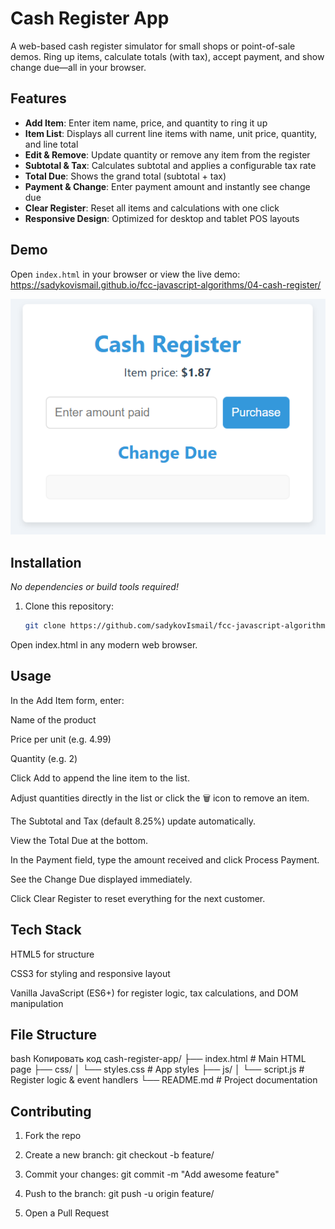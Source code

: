# Cash Register App

A web-based cash register simulator for small shops or point-of-sale demos. Ring up items, calculate totals (with tax), accept payment, and show change due—all in your browser.

## Features

- **Add Item**: Enter item name, price, and quantity to ring it up  
- **Item List**: Displays all current line items with name, unit price, quantity, and line total  
- **Edit & Remove**: Update quantity or remove any item from the register  
- **Subtotal & Tax**: Calculates subtotal and applies a configurable tax rate  
- **Total Due**: Shows the grand total (subtotal + tax)  
- **Payment & Change**: Enter payment amount and instantly see change due  
- **Clear Register**: Reset all items and calculations with one click  
- **Responsive Design**: Optimized for desktop and tablet POS layouts  

## Demo

Open `index.html` in your browser or view the live demo:  
<https://sadykovismail.github.io/fcc-javascript-algorithms/04-cash-register/>

![Screenshot of the Cash Register App](./screenshot.png)

## Installation

_No dependencies or build tools required!_

1. Clone this repository:  
   ```bash
   git clone https://github.com/sadykovIsmail/fcc-javascript-algorithms/tree/main/04-cash-register/
Open index.html in any modern web browser.

## Usage
In the Add Item form, enter:

Name of the product

Price per unit (e.g. 4.99)

Quantity (e.g. 2)

Click Add to append the line item to the list.

Adjust quantities directly in the list or click the 🗑️ icon to remove an item.

The Subtotal and Tax (default 8.25%) update automatically.

View the Total Due at the bottom.

In the Payment field, type the amount received and click Process Payment.

See the Change Due displayed immediately.

Click Clear Register to reset everything for the next customer.

## Tech Stack
HTML5 for structure

CSS3 for styling and responsive layout

Vanilla JavaScript (ES6+) for register logic, tax calculations, and DOM manipulation

## File Structure
bash
Копировать код
cash-register-app/
├── index.html           # Main HTML page
├── css/
│   └── styles.css       # App styles
├── js/
│   └── script.js        # Register logic & event handlers
└── README.md            # Project documentation

## Contributing
1) Fork the repo

2) Create a new branch:
git checkout -b feature/<your-branch-name>

3) Commit your changes:
git commit -m "Add awesome feature"

4) Push to the branch:
git push -u origin feature/<your-branch-name>

5) Open a Pull Request